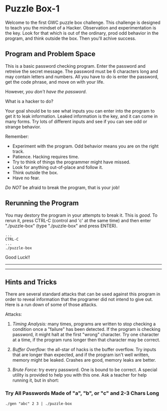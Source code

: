 # Puzzle Box-1

Welcome to the first GWC puzzle box challenge. This challenge is
designed to teach you the mindset of a Hacker. Observation and 
experimentation is the key.  Look for that which is out of the
ordinary, prod odd behavior in the program, and think outside the
box.  Then you'll achive success.

## Program and Problem Space

This is a basic password checking program. Enter the password and
retreive the secret message. The password must be 6 characters long
and may contain letters and numbers. All you have to do is enter
the password, get the code phrase, and move on with your life.

However, *you don't have the password*.

What is a hacker to do?

Your goal should be to see what inputs you can enter into the program 
to get it to leak information. Leaked information is the key, and it
can come in many forms. Try lots of different inputs and see if you
can see odd or strange behavior.


Remember:

- Experiment with the program. Odd behavior means you are on the right track.
- Patience. Hacking requires time.
- Try to think of things the programmer might have missed.
- Look for anything out-of-place and follow it.
- Think outside the box.
- Have no fear.

*Do NOT* be afraid to break the program, that is your job!

## Rerunning the Program

You may destory the program in your attempts to break it. This is 
*good*. To rerun it, press CTRL-C (control and 'c' at the same time)
and then enter "./puzzle-box" (type "./puzzle-box" and press ENTER).

```
...
CTRL-C
...
./puzzle-box
```

Good Luck!!

---
---

<div style="page-break-after: always;"></div>

## Hints and Tricks

There are several standard attacks that can be used against this
program in order to reveal information that the programer did not
intend to give out. Here is a run down of some of those attacks.

Attacks:

1. *Timing Analysis:* many times, programs are written to stop
checking a condition once a "failure" has been detected. If the
program is checking password, it might halt at the first "wrong"
character. Try one character at a time, if the program runs longer
then that character may be correct.

2. *Buffer Overflow:* the all-star of hacks is the buffer overflow.
Try inputs that are longer than expected, and if the program isn't 
well written, memory might be leaked. Crashes are good, memory leaks
are better.

3. *Brute Force:* try every password.  One is bound to be correct. A
special utility is provided to help you with this one. Ask a teacher
for help running it, but in short:

### Try All Passwords Made of "a", "b", or "c" and 2-3 Chars Long
```
./gen "abc" 2 3 | ./puzzle-box 
```

